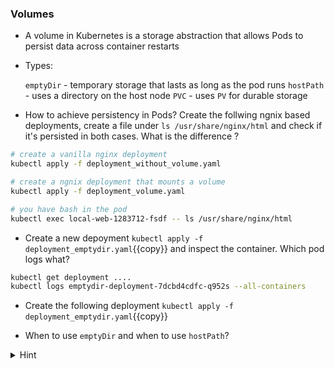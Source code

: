 
### Volumes

* A volume in Kubernetes is a storage abstraction that allows Pods to persist data across container restarts

* Types:

     `emptyDir` - temporary storage that lasts as long as the pod runs
     `hostPath` - uses a directory on the host node
     `PVC` - uses `PV` for durable storage


* How to achieve persistency in Pods? Create the follwing ngnix based deployments, create a file under `ls /usr/share/nginx/html` and check if it's persisted in both cases. What is the difference ?

```bash
# create a vanilla nginx deployment
kubectl apply -f deployment_without_volume.yaml

# create a ngnix deployment that mounts a volume 
kubectl apply -f deployment_volume.yaml

# you have bash in the pod
kubectl exec local-web-1283712-fsdf -- ls /usr/share/nginx/html
```

* Create a new depoyment `kubectl apply -f deployment_emptydir.yaml`{{copy}} and inspect the container. Which pod logs what?

```bash
kubectl get deployment ....
kubectl logs emptydir-deployment-7dcbd4cdfc-q952s --all-containers
```

* Create the following deployment `kubectl apply -f deployment_emptydir.yaml`{{copy}}


* When to use `emptyDir` and when to use `hostPath`?

<details>
<summary>Hint</summary>
Create secrets: <code>kubectl create secret generic user-secret --from-literal=user=root</code> and <code>kubectl create secret generic password-secret --from-file=./pass.txt</code>
<br>
<code>kubectl logs emptydir-deployment-7dcbd4cdfc-q952s -c app-container>/code> and also <code>kubectl logs emptydir-deployment-7dcbd4cdfc-q952s -c sidecar-container</code>
<br>
emptyDir used for Temporary storage (e.g., caching/buffers, shared files between containers of the same Pod) at the pod level. 
<br>
hostPath when you need direct access toa  host machine's filesystem (custom monitoring agents, storing accessign logs on node /var/log)
</details>